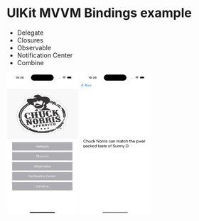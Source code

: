 
# UIKit MVVM Bindings example

- Delegate
- Closures
- Observable
- Notification Center
- Combine

<img src="s1.png" height="320" width="160"/>  <img src="s2.png" height="320" width="160"/> 
